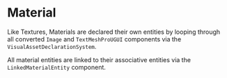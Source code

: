 # Material

Like Textures, Materials are declared their own entities by looping through all converted `Image` and `TextMeshProUGUI` 
components via the `VisualAssetDeclarationSystem`.

All material entities are linked to their associative entities via the `LinkedMaterialEntity` component.
